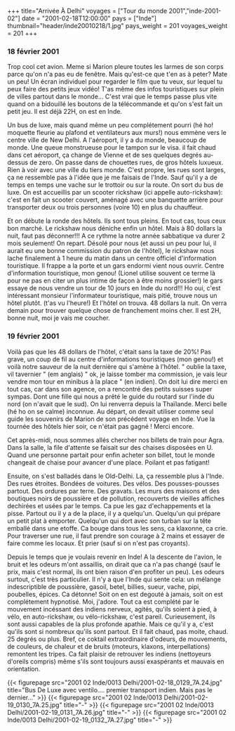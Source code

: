 +++
title="Arrivée À Delhi"
voyages = ["Tour du monde 2001","inde-2001-02"]
date = "2001-02-18T12:00:00"
pays = ["Inde"]
thumbnail="header/inde20010218/1.jpg"
pays_weight = 201
voyages_weight = 201
+++
### 18 février 2001


Trop cool cet avion. Meme si Marion pleure toutes les larmes de son corps parce 
qu'on n'a pas eu de fenêtre. Mais qu'est-ce que t'en as à peter? Mate un peu! 
Un écran individuel pour regarder le film que tu veux, sur lequel tu peux faire 
des petits jeux vidéo! T'as même des infos touristiques sur plein de villes 
partout dans le monde... C'est vrai que le temps passe plus vite quand on a 
bidouillé les boutons de la télécommande et qu'on s'est fait un petit jeu. Il 
est déjà 22H, on est en Inde. 

Un bus de luxe, mais quand même un peu complétement pourri (hé ho! moquette 
fleurie au plafond et ventilateurs aux murs!) nous emmène vers le centre ville 
de New Delhi. A l'aéroport, il y a du monde, beaucoup de monde. Une queue monstrueuse 
pour le tampon sur le visa. il fait chaud dans cet aéroport, ça change de Vienne 
et de ses quelques degrés au-dessus de zero. On passe dans de chouettes rues, 
de gros hôtels luxueux. Rien à voir avec une ville du tiers monde. C'est propre, 
les rues sont larges, ça ne ressemble pas à l'idée que je me faisais de l'Inde. 
Sauf qu'il y a de temps en temps une vache sur le trottoir ou sur la route. 
On sort du bus de luxe. On est accueillis par un scooter rickshaw (ici appelle 
auto-rickshaw): c'est en fait un scooter couvert, aménagé avec une banquette 
arrière pour transporter deux ou trois personnes (voire 10) en plus du chauffeur. 


Et on débute la ronde des hôtels. Ils sont tous pleins. En tout cas, tous ceux 
bon marché. Le rickshaw nous déniche enfin un hôtel. Mais à 80 dollars la nuit, 
faut pas déconner!!! A ce rythme la notre année sabbatique va durer 2 mois seulement! 
On repart. Désolé pour nous (et aussi un peu pour lui, il aurait eu une bonne 
commission du patron de l'hôtel), le rickshaw nous lache finalement à 1 heure 
du matin dans un centre officiel d'information touristique. Il frappe a la porte 
et un gars endormi vient nous ouvrir. Centre d'information touristique, mon 
genou! (Lionel utilise souvent ce terme là pour ne pas en citer un plus intime 
de façon à être moins grossier!) le gars essaye de nous vendre un tour de 10 
jours en Inde du nord!!! Ho oui, c'est intéressant monsieur l'informateur touristique, 
mais pitié, trouve nous un hôtel plutôt. (t'as vu l'heure!) Et l'hôtel on trouva. 
48 dollars la nuit. On verra demain pour trouver quelque chose de franchement 
moins cher. Il est 2H, bonne nuit, moi je vais me coucher. 

### 19 février 2001


Voilà pas que les 48 dollars de l'hôtel, c'était sans la taxe de 20%! Pas grave, 
un coup de fil au centre d'informations touristiques (mon genou!) et voilà notre 
sauveur de la nuit dernière qui s'amène à l'hôtel. " oublie la taxe, vil tavernier 
" (em anglais) " ok, je laisse tomber ma commission, je vais leur vendre mon 
tour en minibus à la place " (en indien). On doit lui dire merci en tout cas, 
car dans son agence, on a rencontré des petits suisses super sympas. Dont une 
fille qui nous a prêté le guide du routard sur l'inde du nord (on n'avait que 
le sud). On lui renverra depuis la Thaïlande. Merci belle (hé ho on se calme) 
inconnue. Au départ, on devait utiliser comme seul guide les souvenirs de Marion 
de son précédent voyage en Inde. Vue la tournée des hôtels hier soir, ce n'était 
pas gagné ! Merci encore.

Cet après-midi, nous sommes allés chercher nos billets de train pour Agra. 
Dans la salle, la file d'attente se faisait sur des chaises disposées en U. 
Quand une personne partait pour enfin acheter son billet, tout le monde changeait 
de chaise pour avancer d'une place. Poilant et pas fatigant!

Ensuite, on s'est balladés dans le Old-Delhi. La, ça ressemble plus à l'Inde. 
Des rues étroites. Bondées de voitures. Des vélos. Des pousses-pousses partout. 
Des ordures par terre. Des gravats. Les murs des maisons et des boutiques noirs 
de poussière et de pollution, recouverts de vieilles affiches dechirées et usées 
par le temps. Ca pue les gaz d'echappements et la pisse. Partout ou il y a de 
la place, il y a quelqu'un. Quelqu'un qui prépare un petit plat à emporter. 
Quelqu'un qui dort avec son turban sur la tête emballé dans une etoffe. Ca bouge 
dans tous les sens, ca klaxonne, ca crie. Pour traverser une rue, il faut prendre 
son courage à 2 mains et essayer de faire comme les locaux. Et prier (sauf si 
on n'est pas croyants).

Depuis le temps que je voulais revenir en Inde! A la descente de l'avion, le 
bruit et les odeurs m'ont assaillis, on dirait que ca n'a pas changé (sauf le 
prix, mais c'est normal, ils ont bien raison d'en profiter un peu). Les odeurs 
surtout, c'est très particulier. Il n'y a que l'Inde qui sente cela: un mélange 
indescriptible de poussière, gasoil, betel, billies, sueur, vache, pipi, poubelles, 
épices. Ca détonne! Soit on en est degouté à jamais, soit on est complétement 
hypnotisé. Moi, j'adore. Tout ca est complété par le mouvement incéssant des 
indiens nerveux, agités, qu'ils soient à pied, à vélo, en auto-rickshaw, ou 
vélo-rickshaw, c'est pareil. Curieusement, ils sont aussi capables de la plus 
profonde apathie. Mais ce qu'il y a, c'est qu'ils sont si nombreux qu'ils sont 
partout. Et il fait chaud, pas moite, chaud. 25 degrés ou plus. Bref, ce coktail 
extraordinaire d'odeurs, de mouvements, de couleurs, de chaleur et de bruits 
(moteurs, klaxons, interpellations) remontent les tripes. Ca fait plaisir de 
retrouver les indiens (nettoyeurs d'oreils compris) même s'ils sont toujours 
aussi exaspérants et mauvais en orientation. 



<div id="TOTO">{{< figurepage src="2001 02 Inde/0013 Delhi/2001-02-18_0129_7A.24.jpg" title="Bus De Luxe avec ventilo.... premier transport indien. Mais pas le dernier..."  >}}
{{< figurepage src="2001 02 Inde/0013 Delhi/2001-02-19_0130_7A.25.jpg" title="-"  >}}
{{< figurepage src="2001 02 Inde/0013 Delhi/2001-02-19_0131_7A.26.jpg" title="-"  >}}
{{< figurepage src="2001 02 Inde/0013 Delhi/2001-02-19_0132_7A.27.jpg" title="-"  >}}
</DIV>


